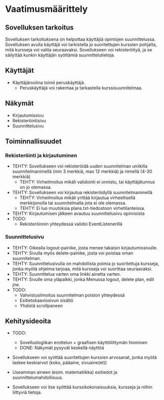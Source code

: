 # Vaatimusmäärittely

## Sovelluksen tarkoitus

Sovelluksen tarkoituksena on helpottaa käyttäjiä opintojen suunnittelussa. 
Sovelluksen avulla käyttäjä voi tarkistella jo suoritettujen kurssien pohjalta, mitä kursseja voi valita seuraavaksi.
Sovellukseen voi rekisteröityä, ja se säilyttää kunkin käyttäjän syöttämiä suunnittelutietoja.

## Käyttäjät

- Käyttäjäroolina toimii peruskäyttäjä. 
  * Peruskäyttäjä voi rakentaa ja tarkastella kurssisuunnitelmaa.

## Näkymät

- Kirjautumissivu
- Rekisteröintisivu
- Suunnittelusivu

## Toiminnallisuudet

### Rekisteröinti ja kirjautuminen

- TEHTY: Sovellukseen voi rekisteröidä uuden suunnitelman uniikilla suunnitelmanimellä (min 3 merkkiä, max 12 merkkiä) ja nimellä (4-30 merkkiä)
  * TEHTY: Virheilmoitus mikäli validointi ei onnistu, tai käyttäjätunnus on jo olemassa.
- TEHTY: Sovellukseen voi kirjautua rekisteröidyllä suunnitelmanimellä
  * TEHTY: Virheilmoitus mikäli yrittää kirjautua virheellisellä merkkijonolla tai suunnitelmalla jota ei ole olemassa.
  * TEHTY: Ei luo muutoksia plans.txt-tiedostoon virhetilanteissa.
- TEHTY: Kirjautumisen jälkeen avautuu suunnittelusivu opinnoista
- TODO:
  * Rekisteröinnin yhteydessä validoi EventListenerillä

### Suunnittelusivu

- TEHTY: Oikealla logout-painike, josta menee takaisin kirjautumissivulle.
- TEHTY: Sivulla myös delete-painike, josta voi poistaa oman suunnitelman.
- TEHTY: Suunnittelusivulla on mahdollista poimia jo suoritettuja kursseja, jonka myötä ohjelma tarjoaa, mitä kursseja voi suorittaa seuraavaksi.
- TEHTY: Suunnittelua varten oma linkki ainetta varten.
- TEHTY: Sivulle oma yläpalkki, jonka Menussa logout, delete plan, edit jne.
- TODO:
  * Vahvistusilmoitus suunnitelman poiston yhteydessä
  * Esitietokaaviosivun sisältö
  * Yhdistä scrollpaneen

## Kehitysideoita

- TODO:
  * Sovelluslogiikan erottelun + graafisen käyttöliittymän hiominen
  * DONE: Näkymät pysyvät keskellä näyttöä
  
- Sovellukseen voi syöttää suoritettujen kurssien arvosanat, jonka myötä laskee keskiarvot (koko, pääaine, sivuaine(et))
- Useamman aineen (esim. matematiikka) esitiedot ja suunnittelumahdollisuus.
- Sovellukseen voi itse syöttää kurssikokonaisuuksia, kursseja ja niihin liittyviä tietoja.